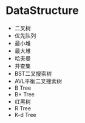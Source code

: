 # DataStructure
* 二叉树
* 优先队列
* 最小堆
* 最大堆
* 哈夫曼
* 并查集
* BST二叉搜索树
* AVL平衡二叉搜索树
* B Tree
* B+ Tree
* 红黑树
* R Tree
* K-d Tree
